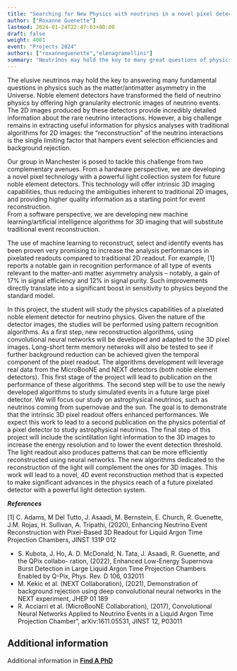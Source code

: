 ```yaml
---
title: "Searching for New Physics with neutrinos in a novel pixel detector"
author: ["Roxanne Guenette"]
lastmod: 2024-01-24T22:47:03+00:00
draft: false
weight: 4001
event: "Projects 2024"
authors: ["roxanneguenette","elenagramellini"]
summary: "Neutrinos may hold the key to many great questions of physics and noble element detector technology has transformed the way we study neutrinos by providing very detailed images. Event reconstruction is currently one of the most limiting factors in the physics performances of these detectors and machine learning solutions have shown a lot of promise to significantly improve it. Using a novel pixel readout currently under development at Manchester, new machine learning reconstruction algorithms will be developed to demonstrate the power of 3D imaging in these detectors. "
---
```


The elusive neutrinos may hold the key to answering many fundamental questions in physics such as the matter/antimatter asymmetry in the Universe. Noble element detectors have transformed the field of neutrino physics by offering high granularity electronic images of neutrino events. The 2D images produced by these detectors provide incredibly detailed information about the rare neutrino interactions.  However, a big challenge remains in extracting useful information for physics analyses with traditional algorithms for 2D images: the “reconstruction” of the neutrino interactions is the single limiting factor that hampers event selection efficiencies and background rejection.   

Our group in Manchester is posed to tackle this challenge from two complementary avenues. From a hardware perspective, we are developing a novel pixel technology with a powerful light collection system for future noble element detectors. This technology will offer intrinsic 3D imaging capabilities, thus reducing the ambiguities inherent to traditional 2D images, and providing higher quality information as a starting point for event reconstruction.  
From a software perspective, we are developing new machine learning/artificial intelligence algorithms for 3D imaging that will substitute traditional event reconstruction.  

The use of machine learning to reconstruct, select and identify events has been proven very promising to increase the analysis performances in pixelated readouts compared to traditional 2D readout. For example, [1] reports a notable gain in recognition performance of all type of events relevant to the matter-anti matter asymmetry analysis – notably, a gain of 17% in signal efficiency and 12% in signal purity. Such improvements directly translate into a significant boost in sensitivity to physics beyond the standard model.  

In this project, the student will study the physics capabilities of a pixelated noble element detector for neutrino physics. Given the nature of the detector images, the studies will be performed using pattern recognition algorithms. As a first step, new reconstruction algorithms, using convolutional neural networks will be developed and adapted to the 3D pixel images. Long-short term memory netwroks will also be tested to see if further background reduction can be achieved given the temporal component of the pixel readout.  The algorithms development will leverage real data from the MicroBooNE and NEXT detectors (both noble element detectors). This first stage of the project will lead to publication on the performance of these algorithms. The second step will be to use the newly developed algorithms to study simulated events in a future large pixel detector.  We will focus our study on astrophysical neutrinos, such as neutrinos coming from supernovae and the sun. The goal is to demonstrate that the intrinsic 3D pixel readout offers enhanced performances. We expect this work to lead to a second publication on the physics potential of a pixel detector to study astrophysical neutrinos.  The final step of this project will include the scintillation light information to the 3D images to increase the energy resolution and to lower the event detection threshold. The light readout also produces patterns that can be more efficiently reconstructed using neural networks. The new algorithms dedicated to the reconstruction of the light will complement the ones for 3D images. This work will lead to a novel, 4D event reconstruction method that is expected to make significant advances in the physics reach of a future pixelated detector with a powerful light detection system.

***References***

[1] C. Adams, M Del Tutto, J. Asaadi, M. Bernstein, E. Church, R. Guenette, J.M. Rojas, H.
Sullivan, A. Tripathi, (2020), Enhancing Neutrino Event Reconstruction with Pixel-Based 3D
Readout for Liquid Argon Time Projection Chambers, JINST 131P 012
- S. Kubota, J. Ho, A. D. McDonald, N. Tata, J. Asaadi, R. Guenette, and the QPix collabo-
ration, (2022), Enhanced Low-Energy Supernova Burst Detection in Large Liquid Argon Time
Projection Chambers Enabled by Q-Pix, Phys. Rev. D 106, 032011
- M. Kekic et al. (NEXT Collaboration), (2021), Demonstration of background rejection using
deep convolutional neural networks in the NEXT experiment, JHEP 01 189
- R. Acciarri et al. (MicroBooNE Collaboration), (2017), Convolutional Neural Networks Applied
to Neutrino Events in a Liquid Argon Time Projection Chamber”, arXiv:1611.05531, JINST 12,
P03011


## Additional information

Additional information in [**Find A PhD**](https://www.findaphd.com/phds/project/searching-for-new-physics-with-neutrinos-in-a-novel-pixel-detector/?p168695)
